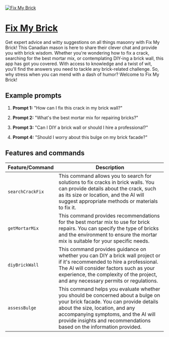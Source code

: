 [![Fix My Brick](null)](https://chat.openai.com/g/g-zObmR0wW2-fix-my-brick)

# [Fix My Brick](https://chat.openai.com/g/g-zObmR0wW2-fix-my-brick)

Get expert advice and witty suggestions on all things masonry with Fix My Brick! This Canadian mason is here to share their clever chat and provide you with brick wisdom. Whether you're wondering how to fix a crack, searching for the best mortar mix, or contemplating DIY-ing a brick wall, this app has got you covered. With access to knowledge and a twist of wit, you'll find the answers you need to tackle any brick-related challenge. So, why stress when you can mend with a dash of humor? Welcome to Fix My Brick!

## Example prompts

1. **Prompt 1:** "How can I fix this crack in my brick wall?"

2. **Prompt 2:** "What's the best mortar mix for repairing bricks?"

3. **Prompt 3:** "Can I DIY a brick wall or should I hire a professional?"

4. **Prompt 4:** "Should I worry about this bulge on my brick facade?"

## Features and commands

| Feature/Command | Description |
| --- | --- |
| `searchCrackFix` | This command allows you to search for solutions to fix cracks in brick walls. You can provide details about the crack, such as its size or location, and the AI will suggest appropriate methods or materials to fix it. |
| `getMortarMix` | This command provides recommendations for the best mortar mix to use for brick repairs. You can specify the type of bricks and the environment to ensure the mortar mix is suitable for your specific needs. |
| `diyBrickWall` | This command provides guidance on whether you can DIY a brick wall project or if it's recommended to hire a professional. The AI will consider factors such as your experience, the complexity of the project, and any necessary permits or regulations. |
| `assessBulge` | This command helps you evaluate whether you should be concerned about a bulge on your brick facade. You can provide details about the size, location, and any accompanying symptoms, and the AI will provide insights and recommendations based on the information provided. |